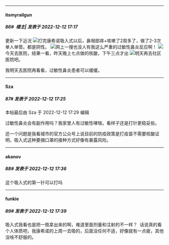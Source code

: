 

*****

####  itsmyrailgun  
##### 86#         楼主| 发表于 2022-12-12 17:17

更新一下近况
<img src="https://static.saraba1st.com/image/smiley/face2017/131.png" referrerpolicy="no-referrer">打完康希诺吸入式以后，鼻咽部痒+咳嗽了2周多了，做了2-3次单人单管。都是阴性。
<img src="https://static.saraba1st.com/image/smiley/face2017/117.png" referrerpolicy="no-referrer">网上一搜也没人有我这么严重的过敏性鼻炎反应啊！
<img src="https://static.saraba1st.com/image/smiley/face2017/139.png" referrerpolicy="no-referrer">今天去医院，结果一看，昨天晚上七点做的核酸，下午三点才出
<img src="https://static.saraba1st.com/image/smiley/face2017/140.png" referrerpolicy="no-referrer">明天再去社区医院吧。

我明天去医院再看看，过敏性鼻炎患者可以缓缓。



*****

####  Sza  
##### 87#       发表于 2022-12-12 17:25

 本帖最后由 Sza 于 2022-12-12 17:29 编辑 

过敏性鼻炎会有副作用吗？我家里人有过敏性哮喘，看样子还是打针更稳妥些。

还一个问题是我看城市的官方公众号上说目前的防疫政策是打疫苗不需要核酸证明，吸入式这种要摘口罩的接种方式好像有暴露风险。

*****

####  akanov  
##### 88#       发表于 2022-12-12 17:36

这个吸入式的第一针可以打吗

*****

####  funkie  
##### 89#       发表于 2022-12-12 17:39

吸入式我看也是把一瓶拿出来的啊，难道里面剂量和注射的不一样？  话说真的看个人体质吧，我康希诺的上周一去吸的，后面没任何不适，好像就有一点疲，其他没啥不舒服的。

